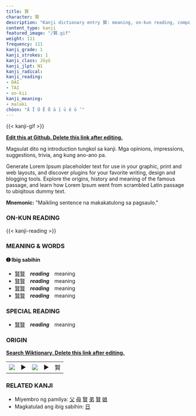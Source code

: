 ```yaml
---
title: 賢
character: 賢
description: "Kanji dictionary entry 賢: meaning, on-kun reading, compounds, origin, related kanji"
content_type: kanji
featured_image: "/賢.gif"
weight: 111
frequency: 111
kanji_grade: 1
kanji_strokes: 1
kanji_class: Jōyō
kanji_jlpt: N1
kanji_radical: 
kanji_reading: 
- DAI
- TAI
- oo-kii
kanji_meaning:
- malaki
chōon: "Ā Ī Ū Ē Ō ā ī ū ē ō ’"
---
```

[//]: # (Don't edit the line below. Kanji animated GIF code is automatically generated.)
{{< kanji-gif >}}

[//]: # (Edit below this line.)

**[Edit this at Github. Delete this link after editing.](https://github.com/tim0g/tim/tree/main/content/kanji/賢/index.md)**

Magsulat dito ng introduction tungkol sa kanji. Mga opinions, impressions, suggestions, trivia, ang kung ano-ano pa.

Generate Lorem Ipsum placeholder text for use in your graphic, print and web layouts, and discover plugins for your favorite writing, design and blogging tools. Explore the origins, history and meaning of the famous passage, and learn how Lorem Ipsum went from scrambled Latin passage to ubiqitous dummy text.
 
**Mnemonic:** "Maikling sentence na makakatulong sa pagsaulo."

### ON-KUN READING

[//]: # (Don't edit the line below. ON-KUN READING code is automatically generated.)
{{< kanji-reading >}}

### MEANING & WORDS

#### ➊ **Ibig sabihin**
  - [賢](../賢)[賢](../賢)　***reading***　meaning
  - [賢](../賢)[賢](../賢)　***reading***　meaning
  - [賢](../賢)[賢](../賢)　***reading***　meaning
  - [賢](../賢)[賢](../賢)　***reading***　meaning

### SPECIAL READING
  - [賢](../賢)[賢](../賢)　***reading***　meaning

### ORIGIN

**[Search Wiktionary. Delete this link after editing.](https://wiktionary.org/wiki/賢)**
<table class="kanji-table"><tr><td>
<img src="60px-賢-bronze.svg.png">
</td><td>▶</td><td>
<img src="60px-賢-oracle.svg.png">
</td><td>▶</td>
<td class="kanji-origin">賢</td>
</tr></table>

### RELATED KANJI
- Miyembro ng pamilya: [父](../父) [母](../母) [賢](../賢) [弟](../弟) [賢](../賢) [娘](../娘)
- Magkatulad ang ibig sabihin: [日](../日)
